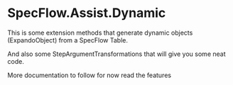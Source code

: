 # SpecFlow.Assist.Dynamic

This is some extension methods that generate dynamic objects (ExpandoObject) from a SpecFlow Table.

And also some StepArgumentTransformations that will give you some neat code. 

More documentation to follow for now read the features
